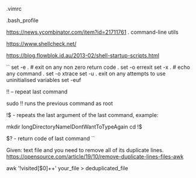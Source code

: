 .vimrc

.bash_profile


<https://news.ycombinator.com/item?id=21711761> . command-line utils

<https://www.shellcheck.net/>

<https://blog.flowblok.id.au/2013-02/shell-startup-scripts.html>

``
set -e . # exit on any non zero return code .  set -o errexit
set -x . # echo any command . set -o xtrace
set -u . exit on any attempts to use uninitialised variables
set -euf

!! – repeat last command

sudo !!  runs the previous command as root

!$ - repeats the last argument of the last command, example:

mkdir longDirectoryNameIDontWantToTypeAgain
cd !$

$?  - return code of last command
``

Given: text file and you need to remove all of its duplicate lines.
<https://opensource.com/article/19/10/remove-duplicate-lines-files-awk>

awk '!visited[$0]++' your_file > deduplicated_file
